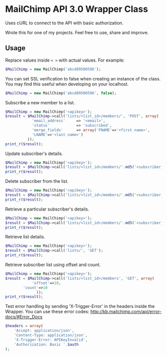 MailChimp API 3.0 Wrapper Class
===============================

Uses cURL to connect to the API with basic authorization.

Wrote this for one of my projects. Feel free to use, share and improve.


Usage
-----

Replace values inside `< >` with actual values. For example:

```php
$MailChimp = new MailChimp('abcd89500596');
```

You can set SSL verification to false when creating an instance of the class. You may find this useful when developing on your localhost.

```php
$MailChimp = new MailChimp('abcd89500596', false);
```

Subscribe a new member to a list.

```php
$MailChimp = new MailChimp('<apikey>');
$result = $MailChimp->call('lists/<list_id>/members/', 'POST', array(
            'email_address'     => '<email>',
            'status'            => 'subscribed',
            'merge_fields'      => array('FNAME'=>'<first name>', 
            'LNAME'=>'<last name>')
          ));
print_r($result);
```

Update subscriber's details.

```php
$MailChimp = new MailChimp('<apikey>');
$result = $MailChimp->call('lists/<list_id>/members/'.md5('<subscriber_email_address>'), 'PATCH', array('merge_fields' => array('FNAME'=>'<new first name>')));
print_r($result);
```

Delete subscriber from the list.

```php
$MailChimp = new MailChimp('<apikey>');
$result = $MailChimp->call('lists/<list_id>/members/'.md5('<subscriber_email_address>'), 'DELETE');
print_r($result);
```
Retrieve a particular subscriber's details.
```php
$MailChimp = new MailChimp('<apikey>');
$result = $MailChimp->call('lists/<list_id>/members/'.md5('<subscriber_email_address>'), 'GET');
print_r($result);
```

Retrieve list details.

```php
$MailChimp = new MailChimp('<apikey>');
$result = $MailChimp->call('lists/', 'GET');
print_r($result);
```

Retrieve subscriber list using offset and count.

```php
$MailChimp = new MailChimp('<apikey>');
$result = $MailChimp->call('lists/<list_id>/members', 'GET', array(
            'offset'=>10,
	    'count'=>10
		      ));
print_r($result);
```

Test error handling by sending 'X-Trigger-Error' in the headers inside the Wrapper. You can use these error codes: http://kb.mailchimp.com/api/error-docs/#Error_Docs

```php
$headers = array(
	'Accept: application/json',
	'Content-Type: application/json',
	'X-Trigger-Error: APIKeyInvalid',
	'Authorization: Basic '.$auth
);
```
